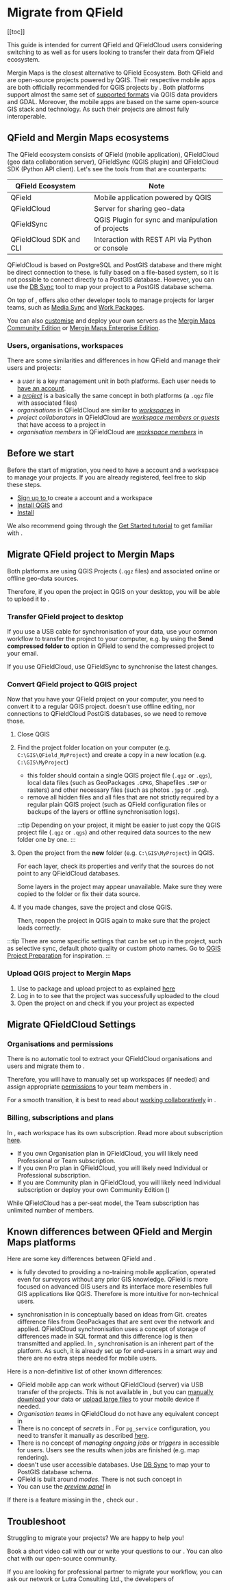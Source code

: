 # Migrate from QField
[[toc]]

This guide is intended for current QField and QFieldCloud users considering switching to <MainPlatformName /> as well as for <MainPlatformName /> users looking to transfer their data from QField ecosystem.

Mergin Maps is the closest alternative to QField Ecosystem. Both QField and <MainPlatformName /> are open-source projects powered by QGIS. Their respective mobile apps are both officially recommended for QGIS projects by <QGIS link="en/site/forusers/download.html" text="QGIS.org" />. Both platforms support almost the same set of [supported formats](../../gis/supported_formats/) via QGIS data providers and GDAL. Moreover, the mobile apps are based on the same open-source GIS stack and technology. As such their projects are almost fully interoperable. 


## QField and Mergin Maps ecosystems
The QField ecosystem consists of QField (mobile application), QFieldCloud (geo data collaboration server), QFieldSync (QGIS plugin) and QFieldCloud SDK (Python API client). Let's see the tools from <MainPlatformName /> that are counterparts:

| QField Ecosystem | <MainPlatformName /> | Note |
|---|---|---|
| QField | <MobileAppName />  | Mobile application powered by QGIS |
| QFieldCloud | <MainPlatformName />  | Server for sharing geo-data |
| QFieldSync | <QGISPluginName />  | QGIS Plugin for sync and manipulation of projects |
| QFieldCloud SDK and CLI | <GitHubRepo id="MerginMaps/python-api-client" desc="Python client" /> | Interaction with REST API via Python or console |


QFieldCloud is based on PostgreSQL and PostGIS database and there might be direct connection to these. <MainPlatformName /> is fully based on a file-based system, so it is not possible to connect directly to a PostGIS database. However, you can use the [DB Sync](../../dev/dbsync/) tool to map your <MainPlatformName /> project to a PostGIS database schema.

On top of <GitHubRepo id="MerginMaps/python-api-client" desc="Python client" />, <MainPlatformName /> offers also other developer tools to manage projects for larger teams, such as [Media Sync](../../dev/media-sync/) and [Work Packages](../../dev/work-packages/).

You can also [customise](../../dev/customapp/) <MobileAppName /> and deploy your own <MainPlatformName /> servers as the [Mergin Maps Community Edition](../../dev/mergince/) or [Mergin Maps Enterprise Edition](../../dev/merginmaps-ee/).

### Users, organisations, workspaces
There are some similarities and differences in how QField and <MainPlatformName /> manage their users and projects:
* a *user* is a key management unit in both platforms. Each user needs to [have an account](../../setup/sign-up-to-mergin-maps/).
* a [*project*](../../manage/project/) is a basically the same concept in both platforms (a `.qgz` file with associated files)
* *organisations* in QFieldCloud are similar to [*workspaces*](../../manage/workspaces/) in <MainPlatformName />
* *project collaborators* in QFieldCloud are [*workspace members or guests*](../../manage/permissions/) that have access to a project in <MainPlatformName />
* *organisation members* in QFieldCloud are [*workspace members*](../../manage/permissions/) in <MainPlatformName />

## Before we start
Before the start of migration, you need to have a <MainPlatformName /> account and a workspace to manage your projects. If you are already registered, feel free to skip these steps.

* [Sign up to <MainPlatformName />](../../setup/sign-up-to-mergin-maps/index.md) to create a <MainPlatformName /> account and a workspace
* [Install QGIS](../../setup/install-qgis/index.md) and [<QGISPluginName />](../../setup/install-mergin-maps-plugin-for-qgis/index.md)
* [Install <MobileAppName />](../../setup/install-input/)

We also recommend going through the [Get Started tutorial](../../tutorials/capturing-first-data/) to get familiar with <MainPlatformName />.


## Migrate QField project to Mergin Maps

Both platforms are using QGIS Projects (`.qgz` files) and associated online or offline geo-data sources. 

Therefore, if you open the project in QGIS on your desktop, you will be able to upload it to <MainPlatformName />.


### Transfer QField project to desktop
If you use a USB cable for synchronisation of your data, use your common workflow to transfer the project to your computer, e.g. by using the **Send compressed folder to** option in QField to send the compressed project to your email.

If you use QFieldCloud, use QFieldSync to synchronise the latest changes. 


### Convert QField project to QGIS project
Now that you have your QField project on your computer, you need to convert it to a regular QGIS project. <MainPlatformName /> doesn't use offline editing, nor connections to QFieldCloud PostGIS databases, so we need to remove those.

1. Close QGIS

2. Find the project folder location on your computer (e.g. `C:\GIS\QField_MyProject`) and create a copy in a new location (e.g. `C:\GIS\MyProject`)
   - this folder should contain a single QGIS project file (`.qgz` or `.qgs`), local data files (such as GeoPackages `.GPKG`, Shapefiles `.SHP` or rasters) and other necessary files (such as photos `.jpg` or `.png`). 
   - remove all hidden files and all files that are not strictly required by a regular plain QGIS project (such as QField configuration files or backups of the layers or offline synchronisation logs). 

   :::tip
   Depending on your project, it might be easier to just copy the QGIS project file (`.qgz` or `.qgs`) and other required data sources to the new folder one by one.
   :::
 
4. Open the project from the **new** folder (e.g. `C:\GIS\MyProject`) in QGIS. 

   For each layer, check its properties and verify that the sources do not point to any QFieldCloud databases.
   
   Some layers in the project may appear unavailable. Make sure they were copied to the folder or fix their data source.

5. If you made changes, save the project and close QGIS. 

   Then, reopen the project in QGIS again to make sure that the project loads correctly.

:::tip
There are some <MainPlatformName /> specific settings that can be set up in the project, such as selective sync, default photo quality or custom photo names. Go to [QGIS Project Preparation](../../gis/features/) for inspiration.
:::

### Upload QGIS project to Mergin Maps
1. Use <QGISPluginName /> to package and upload project to <MainPlatformName /> as explained [here](../../manage/project/#packaging-qgis-project)
2. Log in to <AppDomainNameLink /> to see that the project was successfully uploaded to the cloud
3. Open the project on <MobileAppName /> and check if you your project as expected


## Migrate QFieldCloud Settings

### Organisations and permissions

There is no automatic tool to extract your QFieldCloud organisations and users and migrate them to <MainPlatformName />. 

Therefore, you will have to manually set up workspaces (if needed) and assign appropriate [permissions](../../manage/permissions/) to your team members in <MainPlatformName />. 

For a smooth transition, it is best to read about [working collaboratively](../../tutorials/working-collaboratively/index.md) in <MainPlatformName />.

### Billing, subscriptions and plans 

In <MainPlatformName />, each workspace has its own subscription. Read more about <MainPlatformName /> subscription [here](../../manage/subscriptions/).

* If you own Organisation plan in QFieldCloud, you will likely need <MainPlatformName /> Professional or Team subscription.
* If you own Pro plan in QFieldCloud, you will likely need <MainPlatformName /> Individual or Professional subscription.
* If you are Community plan in QFieldCloud, you will likely need <MainPlatformName /> Individual subscription or deploy your own <MainPlatformName /> Community Edition (<CommunityPlatformNameLink />)

While QFieldCloud has a per-seat model, the <MainPlatformName /> Team subscription has unlimited number of members.

## Known differences between QField and Mergin Maps platforms
Here are some key differences between QField and <MainPlatformName />.

- <MobileAppName /> is fully devoted to providing a no-training mobile application, operated even for surveyors without any prior GIS knowledge. QField is more focused on advanced GIS users and its interface more resembles full GIS applications like QGIS. 
   Therefore <MobileAppName /> is more intuitive for non-technical users. 

- synchronisation in <MainPlatformName /> is conceptually based on ideas from Git. <GitHubRepo id="MerginMaps/geodiff" desc="Geodiff" /> creates difference files from GeoPackages that are sent over the network and applied. QFieldCloud synchronisation uses a concept of storage of differences made in SQL format and this difference log is then transmitted and applied. 
   In <MainPlatformName />, synchronisation is an inherent part of the platform. As such, it is already set up for end-users in a smart way and there are no extra steps needed for mobile users. 

Here is a non-definitive list of other known differences:

* QField mobile app can work without QFieldCloud (server) via USB transfer of the projects. This is not available in <MainPlatformName />, but you can [manually download](../../manage/missing-data/) your data or [upload large files](../../gis/settingup_background_map/#how-to-work-with-very-large-files-android) to your mobile device if needed.
* *Organisation teams* in QFieldCloud do not have any equivalent concept in <MainPlatformName />
* There is no concept of *secrets* in <MainPlatformName />. For `pg_service` configuration, you need to transfer it manually as described [here](../../gis/supported_formats/).
* There is no concept of *managing ongoing jobs* or *triggers* in <MainPlatformName /> accessible for users. Users see the results when jobs are finished (e.g. map rendering).
* <MainPlatformName /> doesn't use user accessible databases. Use [DB Sync](../../dev/dbsync/) to map your <MainPlatformName /> to PostGIS database schema. 
* QField is built around *modes*. There is not such concept in <MainPlatformName />
* You can use the [*preview panel*](../../tutorials/further-project-customisation/#customising-the-preview-panel) in <MobileAppName />

If there is a feature missing in the <MobileAppName />, check our <WishListLink />.


## Troubleshoot
Struggling to migrate your projects? We are happy to help you! 

Book a short video call with our <MerginMapsEmail id="sales" desc="sales team" /> or write your questions to our <MerginMapsEmail id="support" desc="support team" />. You can also chat with our open-source community.

<CommunityJoin />

If you are looking for professional partner to migrate your workflow, you can ask our <MainDomainNameLink id="partners" desc="partners"/> network or Lutra Consulting Ltd., the developers of <MainPlatformName />  
<PublicImage src="logo_lutra.svg" title="Lutra Consulting Ltd. logo" style="width:50%" />
